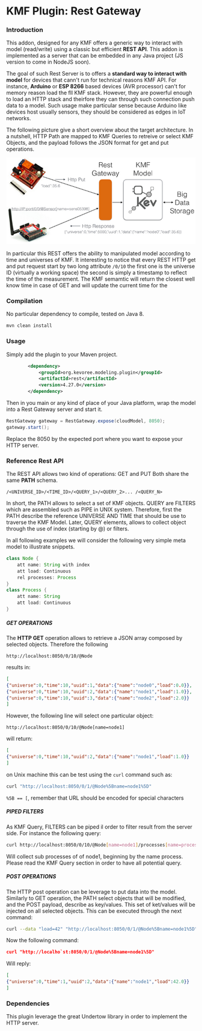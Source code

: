 # KMF Plugin: Rest Gateway

### Introduction

This addon, designed for any KMF offers a generic way to interact with model (read/write) using a classic but efficient **REST API**.
This addon is implemented as a server that can be embedded in any Java project (JS version to come in NodeJS soon).

The goal of such Rest Server is to offers a **standard way to interact with model** for devices that cann't run for technical reasons KMF API.
For instance, **Arduino** or **ESP 8266** based devices (AVR processor) can't for memory reason load the fll KMF stack.
However, they are powerful enough to load an HTTP stack and theirfore they can through such connection push data to a model.
Such usage make particular sense because Arduino like devices host usually sensors, they should be considered as edges in IoT networks.

The following picture give a short overview about the target architecture.
In a nutshell, HTTP Path are mapped to KMF Queries to retreive or select KMF Objects, and the payload follows the JSON format for get and put operations.

![BigPicture](src/doc/idea.jpeg)

In particular this REST offers the ability to manipulated model according to time and universes of KMF.
It interesting to notice that every REST HTTP get and put request start by two long attribute `/0/10` the first one is the universe ID (virtually a working space) the second is simply a timestamp to reflect the time of the measurement. The KMF semamtic will return the closest well know time in case of GET and will update the current time for the 

### Compilation

No particular dependency to compile, tested on Java 8.

```xml
mvn clean install
```

### Usage

Simply add the plugin to your Maven project.

```xml
        <dependency>
            <groupId>org.kevoree.modeling.plugin</groupId>
            <artifactId>rest</artifactId>
            <version>4.27.0</version>
        </dependency>
```

Then in you main or any kind of place of your Java platform, wrap the model into a Rest Gateway server and start it.

```java
RestGateway gateway = RestGateway.expose(cloudModel, 8050);
gateway.start();
```

Replace the 8050 by the expected port where you want to expose your HTTP server.

### Reference Rest API

The REST API allows two kind of operations: GET and PUT
Both share the same **PATH** schema.

```
/<UNIVERSE_ID>/<TIME_ID>/<QUERY_1>/<QUERY_2>... /<QUERY_N>
```

In short, the PATH allows to select a set of KMF objects.
QUERY are FILTERS which are assembled such as PIPE in UNIX system.
Therefore, first the PATH describe the reference UNIVERSE AND TIME that should be use to traverse the KMF Model.
Later, QUERY elements, allows to collect object through the use of index (starting by @) or filters.

In all following examples we will consider the following very simple meta model to illustrate snippets.

```java
class Node {
    att name: String with index
    att load: Continuous
    rel processes: Process
}
class Process {
    att name: String
    att load: Continuous
}
```

##### GET OPERATIONS

The **HTTP GET** operation allows to retrieve a JSON array composed by selected objects.
Therefore the following

```
http://localhost:8050/0/10/@Node
```

results in:

```json
[
{"universe":0,"time":10,"uuid":1,"data":{"name":"node0","load":0.0}},
{"universe":0,"time":10,"uuid":2,"data":{"name":"node1","load":1.0}},
{"universe":0,"time":10,"uuid":3,"data":{"name":"node2","load":2.0}}
]
```

However, the following line will select one particular object:

```
http://localhost:8050/0/10/@Node[name=node1]
```

will return: 

```json
[
{"universe":0,"time":10,"uuid":2,"data":{"name":"node1","load":1.0}}
]
```

on Unix machine this can be test using the `curl` command such as:

```sh
curl "http://localhost:8050/0/1/@Node%5Bname=node1%5D"
```

`%5B == [`, remember that URL should be encoded for special characters

##### PIPED FILTERS

As KMF Query, FILTERS can be piped il order to filter result from the server side.
For instance the following query:

```sh
curl http://localhost:8050/0/10/@Node[name=node1]/processes[name=process*]
```

Will collect sub processes of of node1, beginning by the name process.
Please read the KMF Query section in order to have all potential query.

##### POST OPERATIONS

The HTTP post operation can be leverage to put data into the model.
Similarly to GET operation, the PATH select objects that will be modified, and the POST payload, describe as key/values.
This set of ket/values will be injected on all selected objects.
This can be executed through the next command:

```sh
curl --data "load=42" "http://localhost:8050/0/1/@Node%5Bname=node1%5D"
```

Now the following command:

```json
curl "http://localho`st:8050/0/1/@Node%5Bname=node1%5D"
```

Will reply:

```json
[
{"universe":0,"time":1,"uuid":2,"data":{"name":"node1","load":42.0}}
]
```

### Dependencies

This plugin leverage the great Undertow library in order to implement the HTTP server.

